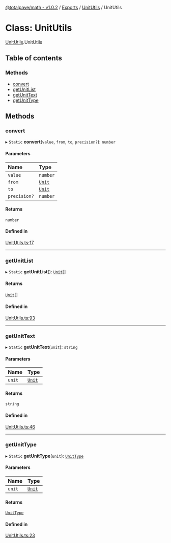 [@totalpave/math - v1.0.2](../README.md) / [Exports](../modules.md) / [UnitUtils](../modules/UnitUtils.md) / UnitUtils

# Class: UnitUtils

[UnitUtils](../modules/UnitUtils.md).UnitUtils

## Table of contents

### Methods

- [convert](UnitUtils.UnitUtils-1.md#convert)
- [getUnitList](UnitUtils.UnitUtils-1.md#getunitlist)
- [getUnitText](UnitUtils.UnitUtils-1.md#getunittext)
- [getUnitType](UnitUtils.UnitUtils-1.md#getunittype)

## Methods

### convert

▸ `Static` **convert**(`value`, `from`, `to`, `precision?`): `number`

#### Parameters

| Name | Type |
| :------ | :------ |
| `value` | `number` |
| `from` | [`Unit`](../enums/Unit.Unit-1.md) |
| `to` | [`Unit`](../enums/Unit.Unit-1.md) |
| `precision?` | `number` |

#### Returns

`number`

#### Defined in

[UnitUtils.ts:17](https://github.com/totalpave/math/blob/0f55c9c/src/UnitUtils.ts#L17)

___

### getUnitList

▸ `Static` **getUnitList**(): [`Unit`](../enums/Unit.Unit-1.md)[]

#### Returns

[`Unit`](../enums/Unit.Unit-1.md)[]

#### Defined in

[UnitUtils.ts:93](https://github.com/totalpave/math/blob/0f55c9c/src/UnitUtils.ts#L93)

___

### getUnitText

▸ `Static` **getUnitText**(`unit`): `string`

#### Parameters

| Name | Type |
| :------ | :------ |
| `unit` | [`Unit`](../enums/Unit.Unit-1.md) |

#### Returns

`string`

#### Defined in

[UnitUtils.ts:46](https://github.com/totalpave/math/blob/0f55c9c/src/UnitUtils.ts#L46)

___

### getUnitType

▸ `Static` **getUnitType**(`unit`): [`UnitType`](../enums/UnitType.UnitType-1.md)

#### Parameters

| Name | Type |
| :------ | :------ |
| `unit` | [`Unit`](../enums/Unit.Unit-1.md) |

#### Returns

[`UnitType`](../enums/UnitType.UnitType-1.md)

#### Defined in

[UnitUtils.ts:23](https://github.com/totalpave/math/blob/0f55c9c/src/UnitUtils.ts#L23)
